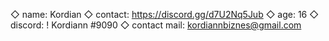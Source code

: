 ◇ name: Kordian
◇ contact: https://discord.gg/d7U2Nq5Jub
◇ age: 16
◇ discord: ! Kordiann #9090
◇ contact mail: kordiannbiznes@gmail.com
